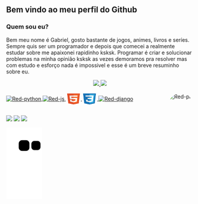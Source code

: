 ## Bem vindo ao meu perfil do Github

### Quem sou eu?
  Bem meu nome é Gabriel, gosto bastante de jogos, animes, livros e seríes. Sempre quis ser um programador e depois que comecei a realmente estudar sobre me apaixonei rapidinho ksksk. Programar é criar e solucionar problemas na minha opinião ksksk as vezes demoramos pra resolver mas com estudo e esforço nada é impossivel e esse é um breve resuminho sobre eu.

<div align="center">
  <a href="https://github.com/llredxd">
  <img height="180em" src="https://github-readme-stats.vercel.app/api?username=llredxd&show_icons=true&theme=codeSTACKr&include_all_commits=true&count_private=true"/>
  <img height="180em" src="https://github-readme-stats.vercel.app/api/top-langs/?username=llredxd&layout=compact&langs_count=7&theme=codeSTACKr"/>
</div>
<div style="display: inline_block"><br>
  <img align="center" alt="Red-python" height="30" width="40" src="https://cdn.jsdelivr.net/gh/devicons/devicon/icons/python/python-original.svg">
  <img align="center" alt="Red-js" height="30" width="40" src="https://cdn.jsdelivr.net/gh/devicons/devicon/icons/javascript/javascript-original.svg">
  <img align="center" alt="Red-HTML" height="30" width="40" src="https://raw.githubusercontent.com/devicons/devicon/master/icons/html5/html5-original.svg">
  <img align="center" alt="Red-CSS" height="30" width="40" src="https://raw.githubusercontent.com/devicons/devicon/master/icons/css3/css3-original.svg">
    <img align="center" alt="Red-django" height="60" width="70" src="https://cdn.jsdelivr.net/gh/devicons/devicon/icons/django/django-original.svg"> 
  <img align="right" alt="Red-pic" height="150" style="border-radius:50px;" src="https://user-images.githubusercontent.com/59977779/156566108-a40df82b-3ce7-4fdd-9d9e-452e73b06cc1.jpg">
 
</div>
  
  ##
 
<div> 
  <a href = "mailto:ghneira8@gmail.com"><img src="https://img.shields.io/badge/-Gmail-%23333?style=for-the-badge&logo=gmail&logoColor=white" target="_blank"></a>
  <a href = "https://github.com/llRedXD"><img src="https://img.shields.io/badge/GitHub-100000?style=for-the-badge&logo=github&logoColor=white" target="_blank"></a>
  <a href="https://open.spotify.com/user/9h04ufs1kt7f6rewtms93mfi4?si=ec1abe6af0384f6b" target="_blank"><img src="https://img.shields.io/badge/Spotify-1ED760?&style=for-the-badge&logo=spotify&logoColor=white" target="_blank"></a> 
 
  ![Snake animation](https://github.com/llredxd/llredxd/blob/output/github-contribution-grid-snake.svg)
 
</div>
